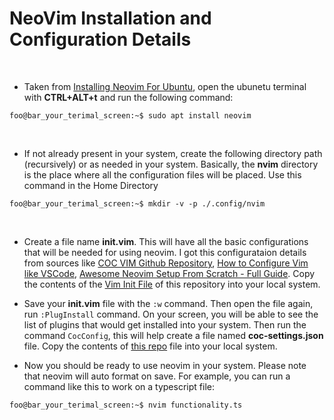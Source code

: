 # NeoVim Installation and Configuration Details
<br/>

- Taken from [Installing Neovim For Ubuntu](https://github.com/neovim/neovim/wiki/Installing-Neovim#ubuntu), open the ubunetu terminal with **CTRL+ALT+t** and run the following command:
```console
foo@bar_your_terimal_screen:~$ sudo apt install neovim
```
<br/>

- If not already present in your system, create the following directory path (recursively) or as needed in your system. Basically, the **nvim** directory is the place where all the configuration files will be placed. Use this command in the Home Directory
```console
foo@bar_your_terimal_screen:~$ mkdir -v -p ./.config/nvim
```
<br/>

- Create a file name **init.vim**. This will have all the basic configurations that will be needed for using neovim. I got this configurataion details from sources like [COC VIM Github Repository](https://github.com/neoclide/coc.nvim), [How to Configure Vim like VSCode](https://www.youtube.com/watch?v=gnupOrSEikQ), [Awesome Neovim Setup From Scratch - Full Guide](https://www.youtube.com/watch?v=JWReY93Vl6g). Copy the contents of the [Vim Init File](https://github.com/sricharankrishnan/config-files/blob/master/neovim/init.vim) of this repository into your local system.

- Save your **init.vim** file with the ```:w``` command. Then open the file again, run ```:PlugInstall``` command. On your screen, you will be able to see the list of plugins that would get installed into your system. Then run the command ```CocConfig```, this will help create a file named **coc-settings.json** file. Copy the contents of [this repo](https://github.com/sricharankrishnan/config-files/blob/master/neovim/coc-settings.json) file into your local system.

- Now you should be ready to use neovim in your system. Please note that neovim will auto format on save. For example, you can run a command like this to work on a typescript file:
```console
foo@bar_your_terimal_screen:~$ nvim functionality.ts
```
